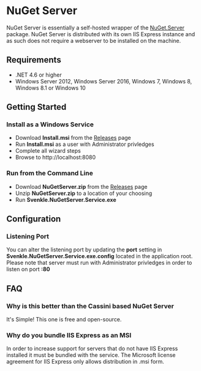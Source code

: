 # NuGet Server
NuGet Server is essentially a self-hosted wrapper of the [NuGet.Server](https://www.nuget.org/packages/NuGet.Server) package. NuGet Server is distributed with its own IIS Express instance and as such does not require a webserver to be installed on the machine.

## Requirements
* .NET 4.6 or higher
* Windows Server 2012, Windows Server 2016, Windows 7, Windows 8, Windows 8.1 or Windows 10

## Getting Started
### Install as a Windows Service
* Download **Install.msi** from the [Releases](https://github.com/svenkle/nuget-server/releases) page
* Run **Install.msi** as a user with Administrator privledges
* Complete all wizard steps
* Browse to http://localhost:8080

### Run from the Command Line
* Download **NuGetServer.zip** from the [Releases](https://github.com/svenkle/nuget-server/releases) page
* Unzip **NuGetServer.zip** to a location of your choosing
* Run **Svenkle.NuGetServer.Service.exe**

## Configuration
### Listening Port
You can alter the listening port by updating the **port** setting in **Svenkle.NuGetServer.Service.exe.config** located in the application root. Please note that server must run with Administrator privledges in order to listen on port **:80**

## FAQ
### Why is this better than the Cassini based NuGet Server
It's Simple! This one is free and open-source.

### Why do you bundle IIS Express as an MSI
In order to increase support for servers that do not have IIS Express installed it must be bundled with the service. The Microsoft license agreement for IIS Express only allows distribution in .msi form.